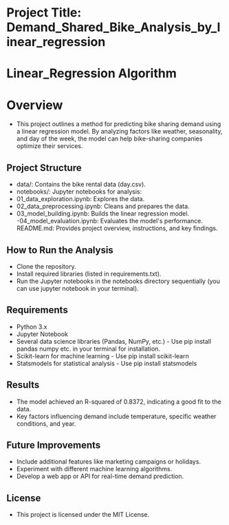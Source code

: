 # Project Title: Demand_Shared_Bike_Analysis_by_linear_regression
# Linear_Regression Algorithm
# Overview
- This project outlines a method for predicting bike sharing demand using a linear regression model. By analyzing factors like weather, seasonality, and day of the week, the model can help bike-sharing companies 
  optimize their services.

## Project Structure

- data/: Contains the bike rental data (day.csv).
- notebooks/: Jupyter notebooks for analysis:
- 01_data_exploration.ipynb: Explores the data.
- 02_data_preprocessing.ipynb: Cleans and prepares the data.
- 03_model_building.ipynb: Builds the linear regression model.
 -04_model_evaluation.ipynb: Evaluates the model's performance.
README.md: Provides project overview, instructions, and key findings.
## How to Run the Analysis

- Clone the repository.
- Install required libraries (listed in requirements.txt).
- Run the Jupyter notebooks in the notebooks directory sequentially (you can use jupyter notebook in your terminal).
## Requirements

- Python 3.x
- Jupyter Notebook
- Several data science libraries (Pandas, NumPy, etc.) - Use pip install pandas numpy etc. in your terminal for installation.
- Scikit-learn for machine learning - Use pip install scikit-learn
- Statsmodels for statistical analysis - Use pip install statsmodels
## Results
- The model achieved an R-squared of 0.8372, indicating a good fit to the data.
- Key factors influencing demand include temperature, specific weather conditions, and year.
## Future Improvements

- Include additional features like marketing campaigns or holidays.
- Experiment with different machine learning algorithms.
- Develop a web app or API for real-time demand prediction.
## License

- This project is licensed under the MIT License.
